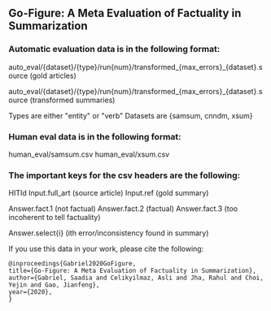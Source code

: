 ## Go-Figure: A Meta Evaluation of Factuality in Summarization

### Automatic evaluation data is in the following format:

auto_eval/{dataset}/{type}/run{num}/transformed_{max_errors}_{dataset}.source (gold articles) 

auto_eval/{dataset}/{type}/run{num}/transformed_{max_errors}_{dataset}.source (transformed summaries) 

Types are either "entity" or "verb"
Datasets are {samsum, cnndm, xsum}

### Human eval data is in the following format:

human_eval/samsum.csv 
human_eval/xsum.csv 

### The important keys for the csv headers are the following:

HITId
Input.full_art (source article)
Input.ref (gold summary)

Answer.fact.1 (not factual) 
Answer.fact.2 (factual)
Answer.fact.3 (too incoherent to tell factuality) 

Answer.select{i} (ith error/inconsistency found in summary) 

If you use this data in your work, please cite the following:

```
@inproceedings{Gabriel2020GoFigure,
title={Go-Figure: A Meta Evaluation of Factuality in Summarization},
author={Gabriel, Saadia and Celikyilmaz, Asli and Jha, Rahul and Choi, Yejin and Gao, Jianfeng},
year={2020},
}
```
